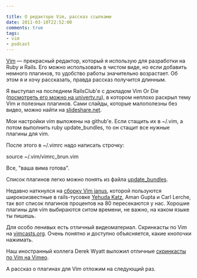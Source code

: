 ```yaml
---

title: О редакторе Vim, рассказ ссылками
date: 2011-03-10T22:52:00
comments: true
tags:
- vim
- podcast
---
```


[Vim](http://www.vim.org) — прекрасный редактор, который я использую для разработки на Ruby и Rails. Его можно
использовать в чистом виде, но если добавить немного плагинов, то удобство работы значительно возрастает. Об этом я и
хочу рассказать, правда рассказ получится длинным.

Я выступал на последнем RailsClub'е с докладом Vim Or Die ([посмотреть его можно на
univertv.ru](http://www.univertv.ru/video/informatika/programmirovanie/ruby_on_rails_moscow/vim_or_die/)), в котором
неплохо раскрыл тему Vim и полезных плагинов. Cами слайды, которые малополезны без видео, можно найти на [slideshare.net](http://www.slideshare.net/evtuhovich/vim-or-die).

Мои настройки vim выложены на github'е. Если стащить их в ~/.vim, а потом выполнить ruby update_bundles, то он стащит
все нужные плагины для vim.

После этого в ~/.vimrc надо написать строчку:

   source ~/.vim/vimrc_brun.vim

Все, "ваша вима готова".

Список плагинов легко можно понять из файла [update_bundles](https://github.com/evtuhovich/dotvim/blob/master/update_bundles).

Недавно наткнулся на [сборку Vim janus](https://github.com/carlhuda/janus), которой пользуются широкоизвестные в
rails-тусовке [Yehuda Katz](http://yehudakatz.com/), Aman Gupta и Carl Lerche, так вот список плагинов процентов на 80
пересекаются у нас. Хорошие плагины для vim выбираются ситом времени, не важно, на каком языке ты пишешь.

Для особо ленивых есть отличный видеоматериал. Скринкасты по Vim на [vimcasts.org](http://vimcasts.org/). Очень понятно
и доступно объясняется, какие кнопочки нажимать.

Наш иностранный коллега Derek Wyatt выложил отличные [скринкасты по Vim на Vimeo](http://vimeo.com/user1690209).

А рассказ о плагинах для Vim отложим на следующий раз.
